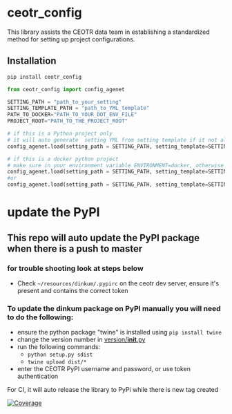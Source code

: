 # ceotr_config

This library assists the CEOTR data team in establishing a standardized method for setting up project configurations.

## Installation

```bash
pip install ceotr_config
```


```python
from ceotr_config import config_agenet

SETTING_PATH = "path_to_your_setting"
SETTING_TEMPLATE_PATH = "path_to_YML_template"
PATH_TO_DOCKER="PATH_TO_YOUR_DOT_ENV_FILE"
PROJECT_ROOT="PATH_TO_THE_PROJECT_ROOT"

# if this is a Python project only
# it will auto generate  setting YML from setting template if it not alreadt exist
config_agenet.load(setting_path = SETTING_PATH, setting_template=SETTING_TEMPLATE_PATH)

# if this is a docker python project
# make sure in your environment variable ENVIRONMENT=docker, otherwise it won’t read variable from environment
config_agenet.load(setting_path = SETTING_PATH, setting_template=SETTING_TEMPLATE_PATH)
#or
config_agenet.load(setting_path = SETTING_PATH, setting_template=SETTING_TEMPLATE_PATH)

```


# update the PyPI

## This repo will auto update the PyPI package when there is a push to master
### for trouble shooting look at steps below
- Check `~/resources/dinkum/.pypirc` on the ceotr dev server, ensure it's present and contains the correct token

### To update the dinkum package on PyPI **manually** you will need to do the following:
- ensure the python package "twine" is installed using `pip install twine`
- change the version number in [version/__init__.py](version/__init__.py)
- run the following commands:
    - `python setup.py sdist`
    - `twine upload dist/*`
- enter the CEOTR PyPI username and password, or use token authentication

For CI, it will auto release the library to PyPi while there is new tag created



[![Coverage](http://129.173.20.172:9000/api/project_badges/measure?project=ceotr-public_ceotr_app_common_ceotr_config_608ff53d-9e27-4857-bb53-9cb5609b0f96&metric=coverage&token=sqb_fac9c74ea6746cafd20cb09c9f20d9e19c01508d)](http://129.173.20.172:9000/dashboard?id=ceotr-public_ceotr_app_common_ceotr_config_608ff53d-9e27-4857-bb53-9cb5609b0f96)
